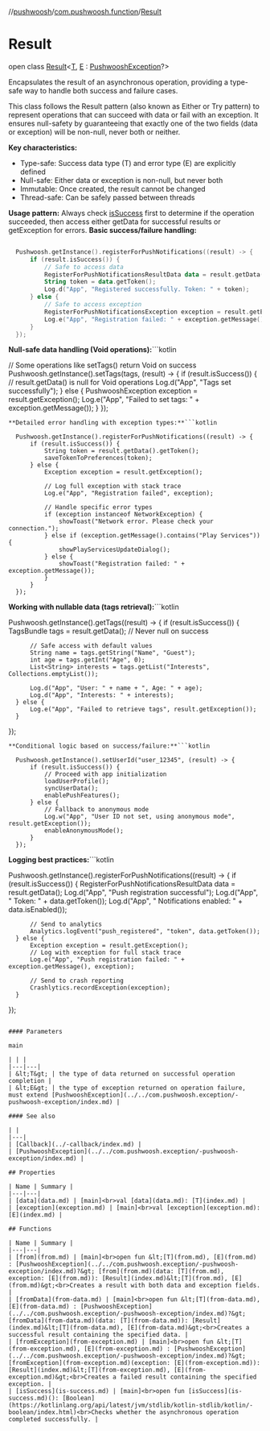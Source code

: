 //[pushwoosh](../../../index.md)/[com.pushwoosh.function](../index.md)/[Result](index.md)

# Result

open class [Result](index.md)&lt;[T](index.md), [E](index.md) : [PushwooshException](../../com.pushwoosh.exception/-pushwoosh-exception/index.md)?&gt;

Encapsulates the result of an asynchronous operation, providing a type-safe way to handle both success and failure cases. 

 This class follows the Result pattern (also known as Either or Try pattern) to represent operations that can succeed with data or fail with an exception. It ensures null-safety by guaranteeing that exactly one of the two fields (data or exception) will be non-null, never both or neither. 

**Key characteristics:**

- Type-safe: Success data type (T) and error type (E) are explicitly defined
- Null-safe: Either data or exception is non-null, but never both
- Immutable: Once created, the result cannot be changed
- Thread-safe: Can be safely passed between threads

**Usage pattern:** Always check [isSuccess](is-success.md) first to determine if the operation succeeded, then access either getData for successful results or getException for errors. **Basic success/failure handling:**

```kotlin

  Pushwoosh.getInstance().registerForPushNotifications((result) -> {
      if (result.isSuccess()) {
          // Safe to access data
          RegisterForPushNotificationsResultData data = result.getData();
          String token = data.getToken();
          Log.d("App", "Registered successfully. Token: " + token);
      } else {
          // Safe to access exception
          RegisterForPushNotificationsException exception = result.getException();
          Log.e("App", "Registration failed: " + exception.getMessage());
      }
  });

```
**Null-safe data handling (Void operations):**```kotlin

  // Some operations like setTags() return Void on success
  Pushwoosh.getInstance().setTags(tags, (result) -> {
      if (result.isSuccess()) {
          // result.getData() is null for Void operations
          Log.d("App", "Tags set successfully");
      } else {
          PushwooshException exception = result.getException();
          Log.e("App", "Failed to set tags: " + exception.getMessage());
      }
  });

```
**Detailed error handling with exception types:**```kotlin

  Pushwoosh.getInstance().registerForPushNotifications((result) -> {
      if (result.isSuccess()) {
          String token = result.getData().getToken();
          saveTokenToPreferences(token);
      } else {
          Exception exception = result.getException();

          // Log full exception with stack trace
          Log.e("App", "Registration failed", exception);

          // Handle specific error types
          if (exception instanceof NetworkException) {
              showToast("Network error. Please check your connection.");
          } else if (exception.getMessage().contains("Play Services")) {
              showPlayServicesUpdateDialog();
          } else {
              showToast("Registration failed: " + exception.getMessage());
          }
      }
  });

```
**Working with nullable data (tags retrieval):**```kotlin

  Pushwoosh.getInstance().getTags((result) -> {
      if (result.isSuccess()) {
          TagsBundle tags = result.getData(); // Never null on success

          // Safe access with default values
          String name = tags.getString("Name", "Guest");
          int age = tags.getInt("Age", 0);
          List<String> interests = tags.getList("Interests", Collections.emptyList());

          Log.d("App", "User: " + name + ", Age: " + age);
          Log.d("App", "Interests: " + interests);
      } else {
          Log.e("App", "Failed to retrieve tags", result.getException());
      }
  });

```
**Conditional logic based on success/failure:**```kotlin

  Pushwoosh.getInstance().setUserId("user_12345", (result) -> {
      if (result.isSuccess()) {
          // Proceed with app initialization
          loadUserProfile();
          syncUserData();
          enablePushFeatures();
      } else {
          // Fallback to anonymous mode
          Log.w("App", "User ID not set, using anonymous mode", result.getException());
          enableAnonymousMode();
      }
  });

```
**Logging best practices:**```kotlin

  Pushwoosh.getInstance().registerForPushNotifications((result) -> {
      if (result.isSuccess()) {
          RegisterForPushNotificationsResultData data = result.getData();
          Log.d("App", "Push registration successful");
          Log.d("App", "  Token: " + data.getToken());
          Log.d("App", "  Notifications enabled: " + data.isEnabled());

          // Send to analytics
          Analytics.logEvent("push_registered", "token", data.getToken());
      } else {
          Exception exception = result.getException();
          // Log with exception for full stack trace
          Log.e("App", "Push registration failed: " + exception.getMessage(), exception);

          // Send to crash reporting
          Crashlytics.recordException(exception);
      }
  });

```

#### Parameters

main

| | |
|---|---|
| &lt;T&gt; | the type of data returned on successful operation completion |
| &lt;E&gt; | the type of exception returned on operation failure, must extend [PushwooshException](../../com.pushwoosh.exception/-pushwoosh-exception/index.md) |

#### See also

| |
|---|
| [Callback](../-callback/index.md) |
| [PushwooshException](../../com.pushwoosh.exception/-pushwoosh-exception/index.md) |

## Properties

| Name | Summary |
|---|---|
| [data](data.md) | [main]<br>val [data](data.md): [T](index.md) |
| [exception](exception.md) | [main]<br>val [exception](exception.md): [E](index.md) |

## Functions

| Name | Summary |
|---|---|
| [from](from.md) | [main]<br>open fun &lt;[T](from.md), [E](from.md) : [PushwooshException](../../com.pushwoosh.exception/-pushwoosh-exception/index.md)?&gt; [from](from.md)(data: [T](from.md), exception: [E](from.md)): [Result](index.md)&lt;[T](from.md), [E](from.md)&gt;<br>Creates a result with both data and exception fields. |
| [fromData](from-data.md) | [main]<br>open fun &lt;[T](from-data.md), [E](from-data.md) : [PushwooshException](../../com.pushwoosh.exception/-pushwoosh-exception/index.md)?&gt; [fromData](from-data.md)(data: [T](from-data.md)): [Result](index.md)&lt;[T](from-data.md), [E](from-data.md)&gt;<br>Creates a successful result containing the specified data. |
| [fromException](from-exception.md) | [main]<br>open fun &lt;[T](from-exception.md), [E](from-exception.md) : [PushwooshException](../../com.pushwoosh.exception/-pushwoosh-exception/index.md)?&gt; [fromException](from-exception.md)(exception: [E](from-exception.md)): [Result](index.md)&lt;[T](from-exception.md), [E](from-exception.md)&gt;<br>Creates a failed result containing the specified exception. |
| [isSuccess](is-success.md) | [main]<br>open fun [isSuccess](is-success.md)(): [Boolean](https://kotlinlang.org/api/latest/jvm/stdlib/kotlin-stdlib/kotlin/-boolean/index.html)<br>Checks whether the asynchronous operation completed successfully. |
